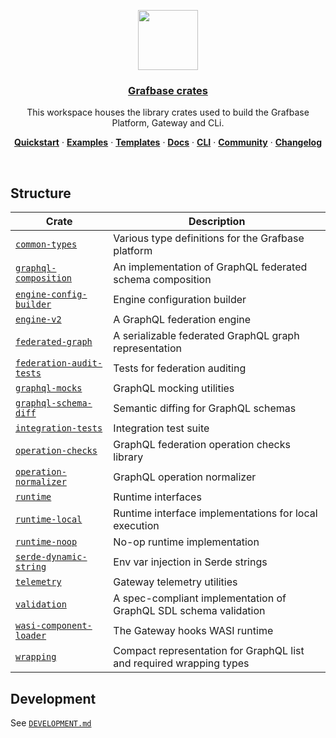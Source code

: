 <p align="center">
  <a href="https://grafbase.com">
    <img src="https://grafbase.com/images/other/grafbase-logo-circle.png" height="96">
    <h3 align="center">Grafbase crates</h3>
  </a>
</p>

<p align="center">
  This workspace houses the library crates used to build the Grafbase Platform, Gateway and CLi.
</p>

<p align="center">
  <a href="https://grafbase.com/docs/quickstart/get-started"><strong>Quickstart</strong></a> ·
  <a href="/examples"><strong>Examples</strong></a> ·
  <a href="/templates"><strong>Templates</strong></a> ·
  <a href="https://grafbase.com/docs"><strong>Docs</strong></a> ·
  <a href="https://grafbase.com/cli"><strong>CLI</strong></a> ·
  <a href="https://grafbase.com/community"><strong>Community</strong></a> ·
  <a href="https://grafbase.com/changelog"><strong>Changelog</strong></a>
</p>

<br/>

## Structure

| Crate                                                     | Description                                                         |
| --------------------------------------------------------- | ------------------------------------------------------------------- |
| [`common-types`](crates/common-types)                     | Various type definitions for the Grafbase platform                  |
| [`graphql-composition`](crates/composition)               | An implementation of GraphQL federated schema composition           |
| [`engine-config-builder`](crates/engine-config-builder)   | Engine configuration builder                                        |
| [`engine-v2`](crates/engine-v2)                           | A GraphQL federation engine                                         |
| [`federated-graph`](crates/federated-graph)               | A serializable federated GraphQL graph representation               |
| [`federation-audit-tests`](crates/federation-audit-tests) | Tests for federation auditing                                       |
| [`graphql-mocks`](crates/graphql-mocks)                   | GraphQL mocking utilities                                           |
| [`graphql-schema-diff`](crates/graphql-schema-diff)       | Semantic diffing for GraphQL schemas                                |
| [`integration-tests`](crates/integration-tests)           | Integration test suite                                              |
| [`operation-checks`](crates/operation-checks)             | GraphQL federation operation checks library                         |
| [`operation-normalizer`](crates/operation-normalizer)     | GraphQL operation normalizer                                        |
| [`runtime`](crates/runtime)                               | Runtime interfaces                                                  |
| [`runtime-local`](crates/runtime-local)                   | Runtime interface implementations for local execution               |
| [`runtime-noop`](crates/runtime-noop)                     | No-op runtime implementation                                        |
| [`serde-dynamic-string`](crates/serde-dynamic-string)     | Env var injection in Serde strings                                  |
| [`telemetry`](crates/telemetry)                           | Gateway telemetry utilities                                         |
| [`validation`](crates/validation)                         | A spec-compliant implementation of GraphQL SDL schema validation    |
| [`wasi-component-loader`](crates/wasi-component-loader)   | The Gateway hooks WASI runtime                                      |
| [`wrapping`](crates/wrapping)                             | Compact representation for GraphQL list and required wrapping types |

## Development

See [`DEVELOPMENT.md`](DEVELOPMENT.md)
